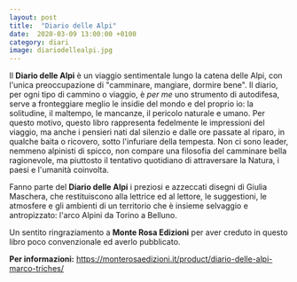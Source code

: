 ```yaml
---
layout: post
title:  "Diario delle Alpi"
date:  2020-03-09 13:00:00 +0100
category: diari  
image: diariodellealpi.jpg
---
```


Il **Diario delle Alpi** è un viaggio sentimentale lungo la catena delle Alpi, con l'unica preoccupazione di "camminare, mangiare, dormire bene". Il diario, per ogni tipo di cammino o viaggio, è *per me* uno strumento di autodifesa, serve a fronteggiare meglio le insidie del mondo e del proprio io: la solitudine, il maltempo, le mancanze, il pericolo naturale e umano. Per questo motivo, questo libro rappresenta fedelmente le impressioni del viaggio, ma anche i pensieri nati dal silenzio e dalle ore passate al riparo, in qualche baita o ricovero, sotto l'infuriare della tempesta.
Non ci sono leader, nemmeno alpinisti di spicco, non compare una filosofia del camminare bella ragionevole, ma piuttosto il tentativo quotidiano di attraversare la Natura, i paesi e l'umanità coinvolta.

Fanno parte del **Diario delle Alpi** i preziosi e azzeccati disegni di Giulia Maschera, che restituiscono alla lettrice ed al lettore, le suggestioni, le atmosfere e gli ambienti di un territorio che è insieme selvaggio e antropizzato: l'arco Alpini da Torino a Belluno.

Un sentito ringraziamento a **Monte Rosa Edizioni** per aver creduto in questo libro poco convenzionale ed averlo pubblicato.

**Per informazioni:** https://monterosaedizioni.it/product/diario-delle-alpi-marco-triches/
